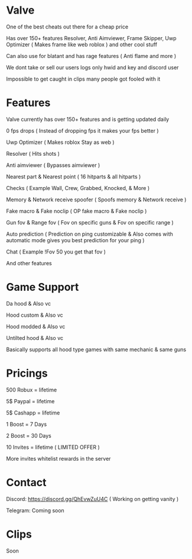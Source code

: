  # Valve

One of the best cheats out there for a cheap price

Has over 150+ features Resolver, Anti Aimviewer, Frame Skipper, Uwp Optimizer ( Makes frame like web roblox ) and other cool stuff

Can also use for blatant and has rage features ( Anti flame and more )

We dont take or sell our users logs only hwid and key and discord user

Impossible to get caught in clips many people got fooled with it

# Features

Valve currently has over 150+ features and is getting updated daily

0 fps drops ( Instead of dropping fps it makes your fps better )

Uwp Optimizer ( Makes roblox Stay as web )

Resolver ( Hits shots )

Anti aimviewer ( Bypasses aimviewer )

Nearest part & Nearest point ( 16 hitparts & all hitparts )

Checks ( Example Wall, Crew, Grabbed, Knocked, & More )

Memory & Network receive spoofer ( Spoofs memory & Network receive )

Fake macro & Fake noclip ( OP fake macro & Fake noclip )

Gun fov & Range fov ( Fov on specific guns & Fov on specific range )

Auto prediction ( Prediction on ping customizable & Also comes with automatic mode gives you best prediction for your ping )

Chat ( Example !Fov 50 you get that fov )

And other features

# Game Support

Da hood & Also vc

Hood custom & Also vc 

Hood modded & Also vc

Untilted hood & Also vc

Basically supports all hood type games with same mechanic & same guns

# Pricings

500 Robux = lifetime

5$ Paypal = lifetime

5$ Cashapp = lifetime

1 Boost = 7 Days

2 Boost = 30 Days

10 Invites = lifetime ( LIMITED OFFER )

More invites whitelist rewards in the server

# Contact

Discord: https://discord.gg/QhEvwZuU4C ( Working on getting vanity )

Telegram: Coming soon

# Clips

Soon
